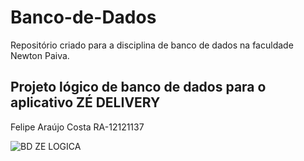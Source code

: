 # Banco-de-Dados
Repositório criado para a disciplina de banco de dados na faculdade Newton Paiva.
## Projeto lógico de banco de dados para o aplicativo ZÉ DELIVERY

Felipe Araújo Costa
RA-12121137


![BD ZE LOGICA ](https://github.com/Felipeac8/Banco-de-Dados/assets/133305961/c70c9d91-e971-4a45-a2a4-2d49a03b0936)


